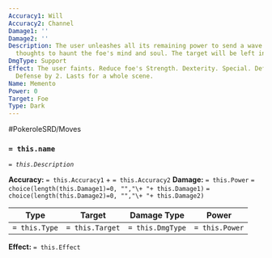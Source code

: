 ```yaml
---
Accuracy1: Will
Accuracy2: Channel
Damage1: ''
Damage2: ''
Description: The user unleashes all its remaining power to send a wave of hopeless
  thoughts to haunt the foe's mind and soul. The target will be left in grief.
DmgType: Support
Effect: The user faints. Reduce foe's Strength. Dexterity. Special. Defense and Sp.
  Defense by 2. Lasts for a whole scene.
Name: Memento
Power: 0
Target: Foe
Type: Dark
---
```


#PokeroleSRD/Moves

### `= this.name` 
*`= this.Description`*

**Accuracy:** `= this.Accuracy1` + `= this.Accuracy2`
**Damage:** `= this.Power` `= choice(length(this.Damage1)=0, "","\+ "+ this.Damage1)` `= choice(length(this.Damage2)=0, "","\+ "+ this.Damage2)`

| Type          | Target          | Damage Type          | Power          |
| ------------- | --------------- | ---------------- | -------------- |
| `= this.Type` | `= this.Target` | `= this.DmgType` | `= this.Power` | 

**Effect:** `= this.Effect`
